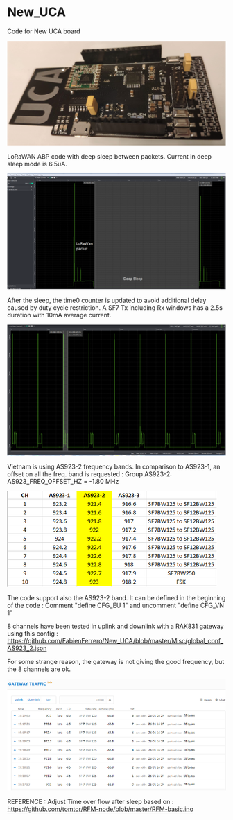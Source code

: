# New_UCA
Code for New UCA board

![UCA](https://github.com/FabienFerrero/New_UCA/blob/master/Misc/UCA.png "UCA")

LoRaWAN ABP code with deep sleep between packets.
Current in deep sleep mode is 6.5uA.

![LoRaWan power](https://github.com/FabienFerrero/New_UCA/blob/master/Misc/lorawan.png "LoRaWan power")

After the sleep, the time0 counter is updated to avoid additional delay caused by duty cycle restriction.
A SF7 Tx including Rx windows has a 2.5s duration with 10mA average current.

![LoRaWan power2](https://github.com/FabienFerrero/New_UCA/blob/master/Misc/lorawan2.png "LoRaWan power2")


Vietnam is using AS923-2 frequency bands. In comparison to AS923-1, an offset on all the freq. band is requested :
Group AS923-2: AS923_FREQ_OFFSET_HZ  = -1.80 MHz

![AS923-2](https://github.com/FabienFerrero/New_UCA/blob/master/Misc/AS923-2.png "AS923-2")


The code support also the AS923-2 band.
It can be defined in the beginning of the code : 
Comment "define CFG_EU 1" and uncomment "define CFG_VN 1"

8 channels have been tested in uplink and downlink with a RAK831 gateway using this config :
https://github.com/FabienFerrero/New_UCA/blob/master/Misc/global_conf_AS923_2.json

For some strange reason, the gateway is not giving the good frequency, but the 8 channels are ok.

![VN](https://github.com/FabienFerrero/New_UCA/blob/master/Misc/VN_bands.png "VN")

REFERENCE : 
Adjust Time over flow after sleep based on : 
https://github.com/tomtor/RFM-node/blob/master/RFM-basic.ino

